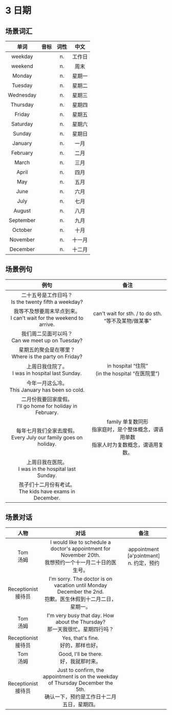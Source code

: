 # 3 日期

## 场景词汇

|   单词    | 音标 | 词性 |  中文  |
| :-------: | :--: | :--: | :----: |
|  weekday  |      |  n.  | 工作日 |
|  weekend  |      |  n.  |  周末  |
|  Monday   |      |  n.  | 星期一 |
|  Tuesday  |      |  n.  | 星期二 |
| Wednesday |      |  n.  | 星期三 |
| Thursday  |      |  n.  | 星期四 |
|  Friday   |      |  n.  | 星期五 |
| Saturday  |      |  n.  | 星期六 |
|  Sunday   |      |  n.  | 星期日 |
|  January  |      |  n.  |  一月  |
| February  |      |  n.  |  二月  |
|   March   |      |  n.  |  三月  |
|   April   |      |  n.  |  四月  |
|    May    |      |  n.  |  五月  |
|   June    |      |  n.  |  六月  |
|   July    |      |  n.  |  七月  |
|  August   |      |  n.  |  八月  |
| September |      |  n.  |  九月  |
|  October  |      |  n.  |  十月  |
| November  |      |  n.  | 十一月 |
| December  |      |  n.  | 十二月 |

## 场景例句

|                             例句                             |                             备注                             |
| :----------------------------------------------------------: | :----------------------------------------------------------: |
|   二十五号是工作日吗？<br />Is the twenty fifth a weekday?   |                                                              |
| 我等不及想要周末早点到来。<br />I can't wait for the weekend to arrive. |  can't wait for sth. / to do sth.<br />“等不及某物/做某事”   |
|     我们周二见面可以吗？<br />Can we meet up on Tuesday?     |                                                              |
|  星期五的聚会是在哪里？<br />Where is the party on Friday?   |                                                              |
|     上周日我住院了。<br />I was in hospital last Sunday.     |     in hospital “住院”<br />(in the hospital “在医院里”)     |
|     今年一月这么冷。<br />This January has been so cold.     |                                                              |
| 二月份我要回家度假。<br />I'll go home for holiday in February. |                                                              |
| 每年七月我们全家去度假。<br />Every July our family goes on holiday. | family 单复数同形<br />指家庭时，是个整体概念，谓语用单数<br />指家人时为复数概念，谓语用复数。 |
|   上周日我在医院。<br />I was in the hospital last Sunday.   |                                                              |
| 孩子们十二月份有考试。<br />The kids have exams in December. |                                                              |

## 场景对话

|           人物           |                             对话                             |                     备注                     |
| :----------------------: | :----------------------------------------------------------: | :------------------------------------------: |
|      Tom<br />汤姆       | I would like to schedule a doctor's appointment for November 20th.<br />我想预约一个十一月二十日的医生号。 | appointment [ə'pɔintmənt]<br />n. 约定，预约 |
| Receptionist<br />接待员 | I'm sorry. The doctor is on vacation until Monday December the 2nd.<br />抱歉。医生休假到十二月二日，星期一。 |                                              |
|      Tom<br />汤姆       | I'm very busy that day. How about the Thursday?<br />那一天我很忙。星期四行吗？ |                                              |
| Receptionist<br />接待员 |           Yes, that's fine.<br />好的，那样也好。            |                                              |
|      Tom<br />汤姆       |          Good, I'll be there.<br />好，我就那时来。          |                                              |
| Receptionist<br />接待员 | Just to confirm, the appointment is on the weekday of Thursday December the 5th.<br />确认一下，预约是工作日十二月五日，星期四。 |                                              |
